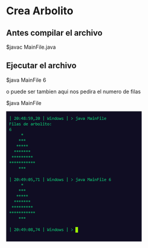 # Crea Arbolito
	
## Antes compilar el archivo

  $javac MainFile.java 
  
## Ejecutar el archivo

  $java MainFile 6
 
o puede ser tambien aqui nos pedira el numero de filas 

  $java MainFile
  
  
 ![CMD](./shell.png)
  
